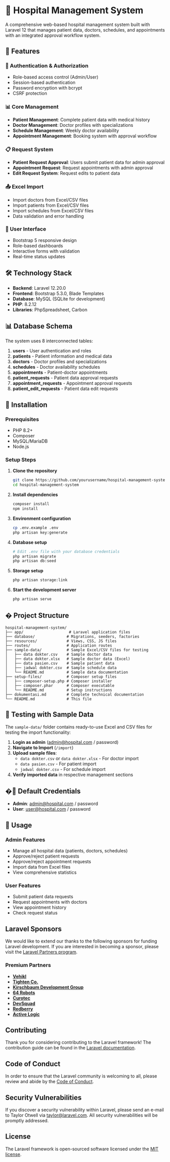 # 🏥 Hospital Management System

A comprehensive web-based hospital management system built with Laravel 12 that manages patient data, doctors, schedules, and appointments with an integrated approval workflow system.

## 🚀 Features

### 🔐 Authentication & Authorization
- Role-based access control (Admin/User)
- Session-based authentication
- Password encryption with bcrypt
- CSRF protection

### 📊 Core Management
- **Patient Management**: Complete patient data with medical history
- **Doctor Management**: Doctor profiles with specializations
- **Schedule Management**: Weekly doctor availability
- **Appointment Management**: Booking system with approval workflow

### 📋 Request System
- **Patient Request Approval**: Users submit patient data for admin approval
- **Appointment Request**: Request appointments with admin approval
- **Edit Request System**: Request edits to patient data

### 📤 Excel Import
- Import doctors from Excel/CSV files
- Import patients from Excel/CSV files
- Import schedules from Excel/CSV files
- Data validation and error handling

### 🎨 User Interface
- Bootstrap 5 responsive design
- Role-based dashboards
- Interactive forms with validation
- Real-time status updates

## 🛠 Technology Stack

- **Backend**: Laravel 12.20.0
- **Frontend**: Bootstrap 5.3.0, Blade Templates
- **Database**: MySQL (SQLite for development)
- **PHP**: 8.2.12
- **Libraries**: PhpSpreadsheet, Carbon

## 📊 Database Schema

The system uses 8 interconnected tables:

1. **users** - User authentication and roles
2. **patients** - Patient information and medical data
3. **doctors** - Doctor profiles and specializations
4. **schedules** - Doctor availability schedules
5. **appointments** - Patient-doctor appointments
6. **patient_requests** - Patient data approval requests
7. **appointment_requests** - Appointment approval requests
8. **patient_edit_requests** - Patient data edit requests

## 🚀 Installation

### Prerequisites
- PHP 8.2+
- Composer
- MySQL/MariaDB
- Node.js

### Setup Steps

1. **Clone the repository**
   ```bash
   git clone https://github.com/yourusername/hospital-management-system.git
   cd hospital-management-system
   ```

2. **Install dependencies**
   ```bash
   composer install
   npm install
   ```

3. **Environment configuration**
   ```bash
   cp .env.example .env
   php artisan key:generate
   ```

4. **Database setup**
   ```bash
   # Edit .env file with your database credentials
   php artisan migrate
   php artisan db:seed
   ```

5. **Storage setup**
   ```bash
   php artisan storage:link
   ```

6. **Start the development server**
   ```bash
   php artisan serve
   ```

## � Project Structure

```
hospital-management-system/
├── app/                    # Laravel application files
├── database/              # Migrations, seeders, factories
├── resources/             # Views, CSS, JS files
├── routes/                # Application routes
├── sample-data/           # Sample Excel/CSV files for testing
│   ├── data dokter.csv    # Sample doctor data
│   ├── data dokter.xlsx   # Sample doctor data (Excel)
│   ├── data pasien.csv    # Sample patient data
│   ├── jadwal dokter.csv  # Sample schedule data
│   └── README.md          # Sample data documentation
├── setup-files/           # Composer setup files
│   ├── composer-setup.php # Composer installer
│   ├── composer.phar      # Composer executable
│   └── README.md          # Setup instructions
├── dokumentasi.md         # Complete technical documentation
└── README.md              # This file
```

## 🧪 Testing with Sample Data

The `sample-data/` folder contains ready-to-use Excel and CSV files for testing the import functionality:

1. **Login as admin** (admin@hospital.com / password)
2. **Navigate to Import** (`/import`)
3. **Upload sample files**:
   - `data dokter.csv` or `data dokter.xlsx` - For doctor import
   - `data pasien.csv` - For patient import  
   - `jadwal dokter.csv` - For schedule import
4. **Verify imported data** in respective management sections

## �👥 Default Credentials

- **Admin**: admin@hospital.com / password
- **User**: user@hospital.com / password

## 📖 Usage

### Admin Features
- Manage all hospital data (patients, doctors, schedules)
- Approve/reject patient requests
- Approve/reject appointment requests
- Import data from Excel files
- View comprehensive statistics

### User Features
- Submit patient data requests
- Request appointments with doctors
- View appointment history
- Check request status

## Laravel Sponsors

We would like to extend our thanks to the following sponsors for funding Laravel development. If you are interested in becoming a sponsor, please visit the [Laravel Partners program](https://partners.laravel.com).

### Premium Partners

- **[Vehikl](https://vehikl.com)**
- **[Tighten Co.](https://tighten.co)**
- **[Kirschbaum Development Group](https://kirschbaumdevelopment.com)**
- **[64 Robots](https://64robots.com)**
- **[Curotec](https://www.curotec.com/services/technologies/laravel)**
- **[DevSquad](https://devsquad.com/hire-laravel-developers)**
- **[Redberry](https://redberry.international/laravel-development)**
- **[Active Logic](https://activelogic.com)**

## Contributing

Thank you for considering contributing to the Laravel framework! The contribution guide can be found in the [Laravel documentation](https://laravel.com/docs/contributions).

## Code of Conduct

In order to ensure that the Laravel community is welcoming to all, please review and abide by the [Code of Conduct](https://laravel.com/docs/contributions#code-of-conduct).

## Security Vulnerabilities

If you discover a security vulnerability within Laravel, please send an e-mail to Taylor Otwell via [taylor@laravel.com](mailto:taylor@laravel.com). All security vulnerabilities will be promptly addressed.

## License

The Laravel framework is open-sourced software licensed under the [MIT license](https://opensource.org/licenses/MIT).
